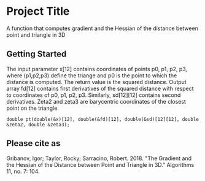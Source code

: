 # Project Title

A function that computes gradient and the Hessian of the distance between point and triangle in 3D

## Getting Started

The input parameter x[12] contains coordinates of points p0, p1, p2, p3, where (p1,p2,p3) define the triange and p0 is the point to which the distance is computed.
The return value is the squared distance.
Output array fd[12] contains first derivatives of the squared distance with respect to coordinates of p0, p1, p2, p3.
Similarly, sd[12][12] contains second derivatives.
Zeta2 and zeta3 are barycentric coordinates of the closest point on the triangle.

```
double pt(double(&x)[12], double(&fd)[12], double(&sd)[12][12], double &zeta2, double &zeta3);
```


## Please cite as

Gribanov, Igor; Taylor, Rocky; Sarracino, Robert. 2018. "The Gradient and the Hessian of the Distance between Point and Triangle in 3D." Algorithms 11, no. 7: 104.



